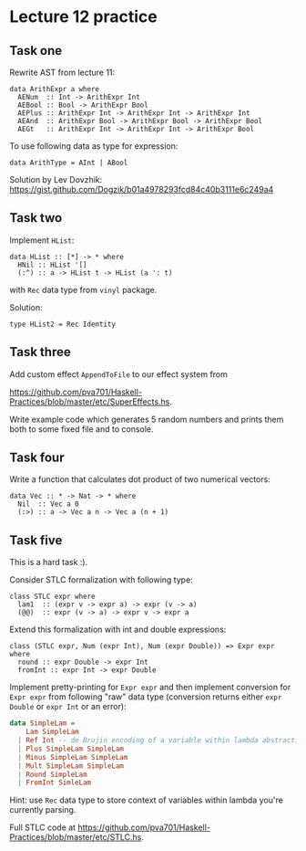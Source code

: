 # Lecture 12 practice

## Task one

Rewrite AST from lecture 11:

```
data ArithExpr a where
  AENum  :: Int -> ArithExpr Int
  AEBool :: Bool -> ArithExpr Bool
  AEPlus :: ArithExpr Int -> ArithExpr Int -> ArithExpr Int
  AEAnd  :: ArithExpr Bool -> ArithExpr Bool -> ArithExpr Bool
  AEGt   :: ArithExpr Int -> ArithExpr Int -> ArithExpr Bool
```

To use following data as type for expression:

```
data ArithType = AInt | ABool
```

Solution by Lev Dovzhik: https://gist.github.com/Dogzik/b01a4978293fcd84c40b3111e6c249a4

## Task two

Implement `HList`:

```
data HList :: [*] -> * where
  HNil :: HList '[]
  (:^) :: a -> HList t -> HList (a ': t)
```

with `Rec` data type from `vinyl` package.

Solution:

```
type HList2 = Rec Identity
```

## Task three

Add custom effect `AppendToFile` to our effect system from

https://github.com/pva701/Haskell-Practices/blob/master/etc/SuperEffects.hs.

Write example code which generates 5 random numbers and prints them both to some fixed file
and to console.

## Task four

Write a function that calculates dot product
of two numerical vectors:

```
data Vec :: * -> Nat -> * where
  Nil  :: Vec a 0
  (:>) :: a -> Vec a n -> Vec a (n + 1)
```

## Task five

This is a hard task :).

Consider STLC formalization with following type:

```
class STLC expr where
  lam1  :: (expr v -> expr a) -> expr (v -> a)
  (@@)  :: expr (v -> a) -> expr v -> expr a
```

Extend this formalization with int and double expressions:

```
class (STLC expr, Num (expr Int), Num (expr Double)) => Expr expr where
  round :: expr Double -> expr Int
  fromInt :: expr Int -> expr Double
```

Implement pretty-printing for `Expr expr` and then implement conversion
for `Expr expr` from following "raw" data type (conversion returns either
`expr Double` or `expr Int` or an error):

```haskell
data SimpleLam =
    Lam SimpleLam
  | Ref Int -- de Brujin encoding of a variable within lambda abstraction
  | Plus SimpleLam SimpleLam
  | Minus SimpleLam SimpleLam
  | Mult SimpleLam SimpleLam
  | Round SimpleLam
  | FromInt SimleLam
```

Hint: use `Rec` data type to store context of
variables within lambda you're currently parsing.


Full STLC code at 
https://github.com/pva701/Haskell-Practices/blob/master/etc/STLC.hs.

